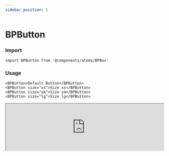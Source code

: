 ```yaml
---
sidebar_position: 5
---
```


# BPButton

### Import

```tsx
import BPButton from '@components/atoms/BPBox'
```

### Usage 

```tsx
<BPButton>Default Button</BPButton>
<BPButton size="xs">Size xs</BPButton>
<BPButton size="sm">Size sm</BPButton>
<BPButton size="lg">Size lg</BPButton>
```

<iframe width="100%" heigh="200px" src="https://ui-kit.blue-panda.dev/iframe.html?args=&id=atoms-bpbutton--basic&viewMode=story" />


### Props 


| Prop | Default | Options |
| ----------- | ----------- | ----------- |
| variant | default | 'default' \| 'inverted' \| 'danger' \| 'cyber' \| 'caution' \| 'success' \| 'primary' \| 'secondary' \| 'accent' \| 'light' \| 'link’ | 
| size | md | 'xxs'  \| 'xs'   \| 's'  \| 'md'  \| 'lg'  \| 'xl' 
| outlined | false | true \|   false 
| magic | false | true \|   false 
| hoverable | false | true \|   false 
| isLoading | false | true \|   false 
| isDisabled | false | true \|   false 
| loadingText | string | "Loading" \| "wait please" \| "etc" 
| nativeType | button |'submit' \|  'reset' 
| noRounded | false | true \|   false 
| expanded | false | true \|   false 




Check more colors, statuses and styles at: 
<img src={'/img/sb.png'} style={{width: '15px'}} />

https://ui-kit.blue-panda.dev/?path=/story/atoms-bpbutton--basic